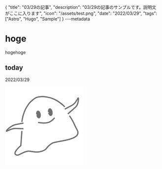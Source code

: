 {
  "title": "03/29の記事",
  "description": "03/29の記事のサンプルです。説明文がここに入ります",
  "icon": "/assets/test.png",
  "date": "2022/03/29",
  "tags": ["Astro", "Hugo", "Sample"]
}
---metadata

# hoge
hogehoge

## today
2022/03/29

![img](/assets/test.png)